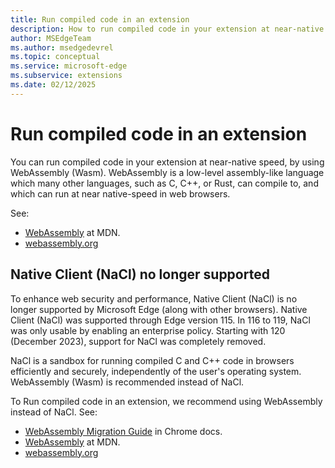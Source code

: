 ```yaml
---
title: Run compiled code in an extension
description: How to run compiled code in your extension at near-native speed, by using WebAssembly (Wasm).
author: MSEdgeTeam
ms.author: msedgedevrel
ms.topic: conceptual
ms.service: microsoft-edge
ms.subservice: extensions
ms.date: 02/12/2025
---
```

# Run compiled code in an extension

You can run compiled code in your extension at near-native speed, by using WebAssembly (Wasm).  WebAssembly is a low-level assembly-like language which many other languages, such as C, C++, or Rust, can compile to, and which can run at near native-speed in web browsers.

See:
* [WebAssembly](https://developer.mozilla.org/docs/WebAssembly) at MDN.
* [webassembly.org](https://webassembly.org)


<!-- ====================================================================== -->
## Native Client (NaCl) no longer supported
<!-- sections that point to this article because of this section:
* [Native Client (NaCl) no longer supported](../whats-new/roadmap.md#native-client-nacl-no-longer-supported) in _Roadmap for Microsoft Edge extensions_.
* "Removal of Native Client (NaCl)" table row in [Earlier versions](../../web-platform/site-impacting-changes?tabs=earlier#high-impact-changes) in _Site compatibility-impacting changes coming to Microsoft Edge_.
-->

To enhance web security and performance, Native Client (NaCl) is no longer supported by Microsoft Edge (along with other browsers).  Native Client (NaCl) was supported through Edge version 115.  In 116 to 119, NaCl was only usable by enabling an enterprise policy.  Starting with 120 (December 2023), support for NaCl was completely removed.

NaCl is a sandbox for running compiled C and C++ code in browsers efficiently and securely, independently of the user's operating system.  WebAssembly (Wasm) is recommended instead of NaCl.

To Run compiled code in an extension, we recommend using WebAssembly instead of NaCl.  See: 
* [WebAssembly Migration Guide](https://developer.chrome.com/docs/native-client/migration)<!-- Ok to keep this Chrome link. We don't have similar docs at LMC. --> in Chrome docs.
* [WebAssembly](https://developer.mozilla.org/docs/WebAssembly) at MDN.
* [webassembly.org](https://webassembly.org)
